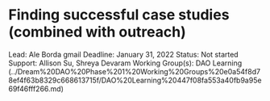 # Finding successful case studies (combined with outreach)

Lead: Ale Borda gmail
Deadline: January 31, 2022
Status: Not started
Support: Allison Su, Shreya Devaram
Working Group(s): DAO Learning (../Dream%20DAO%20Phase%201%20Working%20Groups%20e0a54f8d78ef4f63b8329c668613715f/DAO%20Learning%20447f08fa553a40fb9a95e69f46fff266.md)